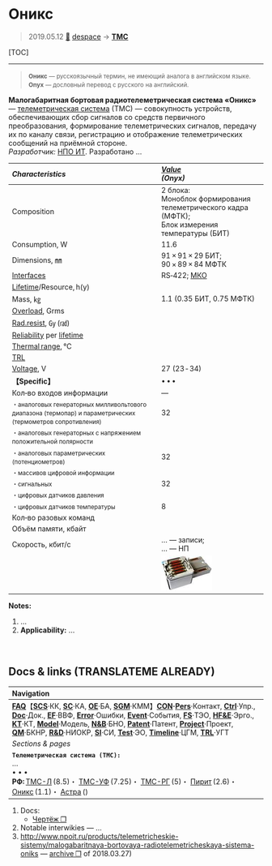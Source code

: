 # Оникс
> 2019.05.12 [🚀](../index/index.md) [despace](index.md) → **[ТМС](tms.md)**

[TOC]

---

> <small>**Оникс** — русскоязычный термин, не имеющий аналога в английском языке. **Onyx** — дословный перевод с русского на английский.</small>

**Малогабаритная бортовая радиотелеметрическая система «Оникс»** — [телеметрическая система](tms.md) (ТМС) — совокупность устройств, обеспечивающих сбор сигналов со средств первичного преобразования, формирование телеметрических сигналов, передачу их по каналу связи, регистрацию и отображение телеметрических сообщений на приёмной стороне.  
*Разработчик:* [НПО ИТ](zz_npoit.md). Разработано  …

|*Characteristics*|*[Value](si.md)<br> (Onyx)*|
|:--|:--|
|Composition|2 блока:<br> Моноблок формирования телеметрического кадра (МФТК);<br> Блок измерения температуры (БИТ)|
|Consumption, W|11.6|
|Dimensions, ㎜|91 × 91 × 29 БИТ;<br> 90 × 89 × 84 МФТК|
|[Interfaces](interface.md)|RS‑422; [МКО](mil_std_1553.md)|
|[Lifetime](lifetime.md)/Resource, h(y)| |
|Mass, ㎏|1.1 (0.35 БИТ, 0.75 МФТК)|
|[Overload](vibration.md), Grms| |
|[Rad.resist](ion_rad.md), ㏉ (㎭)| |
|[Reliability](qm.md) per [lifetime](lifetime.md)| |
|[Thermal range](tcs.md), ℃| |
|[TRL](trl.md)| |
|[Voltage](voltage.md), V|27 (23 ‑ 34)|
|**【Specific】**|• • •|
|Кол‑во входов информации|—|
|<small> ・аналоговых генераторных милливольтового диапазона (термопар) и параметрических (термометров сопротивления)</small>|32|
|<small> ・аналоговых генераторных с напряжением положительной полярности</small>| |
|<small> ・аналоговых параметрических (потенциометров)</small>|32|
|<small> ・массивов цифровой информации</small>| |
|<small> ・сигнальных</small>|32|
|<small> ・цифровых датчиков давления</small>| |
|<small> ・цифровых датчиков температуры</small>|8|
|Кол‑во разовых команд| |
|Объём памяти, кбайт| |
|Скорость, кбит/с|… — записи;<br> … — НП|
| |[![](f/tms/o/oniks_pic1_thumb.jpg)](f/tms/o/oniks_pic1.png)|

**Notes:**

   1. …
   1. **Applicability:** …



<p style="page-break-after:always"> </p>

## Docs & links (TRANSLATEME ALREADY)
|Navigation|
|:--|
|**[FAQ](faq.md)**【**[SCS](scs.md)**·КК, **[SC](sc.md)**·КА, **[OE](oe.md)**·БА, **[SGM](sgm.md)**·КММ】**[CON](contact.md)·[Pers](person.md)**·Контакт, **[Ctrl](control.md)**·Упр., **[Doc](doc.md)**·Док., **[EF](ef.md)**·ВВФ, **[Error](error.md)**·Ошибки, **[Event](event.md)**·События, **[FS](fs.md)**·ТЭО, **[HF&E](hfe.md)**·Эрго., **[KT](kt.md)**·КТ, **[Model](model.md)**·Модель, **[N&B](nnb.md)**·БНО, **[Patent](патент.md)**·Патент, **[Project](project.md)**·Проект, **[QM](qm.md)**·БКНР, **[R&D](rnd.md)**·НИОКР, **[SI](si.md)**·СИ, **[Test](test.md)**·ЭО, **[Timeline](timeline.md)**·ЦГМ, **[TRL](trl.md)**·УГТ|
|*Sections & pages*|
|**`Телеметрическая система (ТМС):`**<br> … <br>• • •<br> **РФ:** [ТМС-Л](tms_l.md) (8.5)・ [ТМС-УФ](tms_uf.md) (7.25)・ [ТМС-РГ](tms_rg.md) (5)・ [Пирит](pirit.md) (2.6)・ [Оникс](onyx.md) (1.1)・ [Астра](astra.md) ()|

   1. Docs:
      - [Чертёж ❐](f/tms/o/oniks_sketch1.png)
   1. Notable interwikies — …
   1. <http://www.npoit.ru/products/telemetricheskie-sistemy/malogabaritnaya-bortovaya-radiotelemetricheskaya-sistema-oniks> — [archive ❐](f/tms/o/oniks_npoit_ru.djvu) of 2018.03.27)
